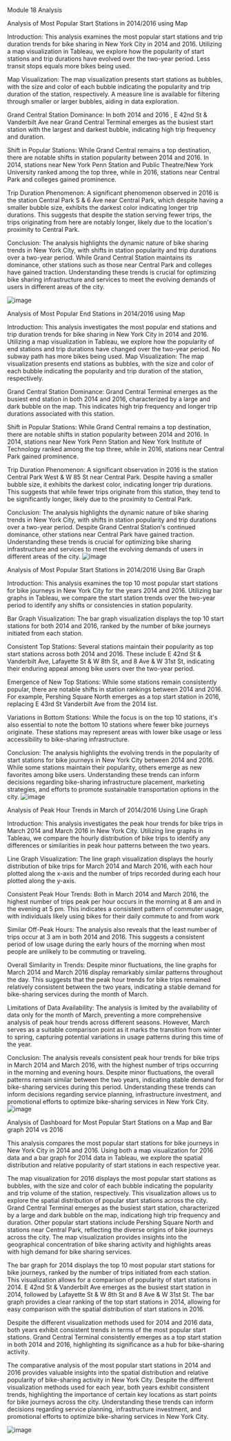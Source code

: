 Module 18 Analysis

Analysis of Most Popular Start Stations in 2014/2016 using Map

Introduction: This analysis examines the most popular start stations and trip duration trends for bike sharing in New York City in 2014 and 2016. Utilizing a map visualization in Tableau, we explore how the popularity of start stations and trip durations have evolved over the two-year period. Less transit stops equals more bikes being used.  

Map Visualization: The map visualization presents start stations as bubbles, with the size and color of each bubble indicating the popularity and trip duration of the station, respectively. A measure line is available for filtering through smaller or larger bubbles, aiding in data exploration.

Grand Central Station Dominance:  In both 2014 and 2016 , E 42nd St & Vanderbilt Ave near Grand Central Terminal emerges as the busiest start station with the largest and darkest bubble, indicating high trip frequency and duration.

Shift in Popular Stations: While Grand Central remains a top destination, there are notable shifts in station popularity between 2014 and 2016. In 2014, stations near New York Penn Station and Public Theatre/New York University ranked among the top three, while in 2016, stations near Central Park and colleges gained prominence.

Trip Duration Phenomenon: A significant phenomenon observed in 2016 is the station Central Park S & 6 Ave near Central Park, which despite having a smaller bubble size, exhibits the darkest color indicating longer trip durations. This suggests that despite the station serving fewer trips, the trips originating from here are notably longer, likely due to the location's proximity to Central Park.

Conclusion: The analysis highlights the dynamic nature of bike sharing trends in New York City, with shifts in station popularity and trip durations over a two-year period. While Grand Central Station maintains its dominance, other stations such as those near Central Park and colleges have gained traction. Understanding these trends is crucial for optimizing bike sharing infrastructure and services to meet the evolving demands of users in different areas of the city.

![image](https://github.com/NesAtar/Module18_CitiBike/assets/148135912/094369f1-7691-46e0-8bd9-c48e799695aa)

Analysis of Most Popular End Stations in 2014/2016 using Map

Introduction: This analysis investigates the most popular end stations and trip duration trends for bike sharing in New York City in 2014 and 2016. Utilizing a map visualization in Tableau, we explore how the popularity of end stations and trip durations have changed over the two-year period. No subway path has more bikes being used.
Map Visualization: The map visualization presents end stations as bubbles, with the size and color of each bubble indicating the popularity and trip duration of the station, respectively.

Grand Central Station Dominance: Grand Central Terminal emerges as the busiest end station in both 2014 and 2016, characterized by a large and dark bubble on the map. This indicates high trip frequency and longer trip durations associated with this station.

Shift in Popular Stations: While Grand Central remains a top destination, there are notable shifts in station popularity between 2014 and 2016. In 2014, stations near New York Penn Station and New York Institute of Technology ranked among the top three, while in 2016, stations near Central Park gained prominence.

Trip Duration Phenomenon: A significant observation in 2016 is the station Central Park West & W 85 St near Central Park. Despite having a smaller bubble size, it exhibits the darkest color, indicating longer trip durations. This suggests that while fewer trips originate from this station, they tend to be significantly longer, likely due to the proximity to Central Park.

Conclusion: The analysis highlights the dynamic nature of bike sharing trends in New York City, with shifts in station popularity and trip durations over a two-year period. Despite Grand Central Station's continued dominance, other stations near Central Park have gained traction. Understanding these trends is crucial for optimizing bike sharing infrastructure and services to meet the evolving demands of users in different areas of the city.
![image](https://github.com/NesAtar/Module18_CitiBike/assets/148135912/66e8ee78-7d86-4c22-a597-02cb0517d370)

Analysis of Most Popular Start Stations in 2014/2016 Using Bar Graph

Introduction:  This analysis examines the top 10 most popular start stations for bike journeys in New York City for the years 2014 and 2016. Utilizing bar graphs in Tableau, we compare the start station trends over the two-year period to identify any shifts or consistencies in station popularity.

Bar Graph Visualization:
The bar graph visualization displays the top 10 start stations for both 2014 and 2016, ranked by the number of bike journeys initiated from each station.

Consistent Top Stations: Several stations maintain their popularity as top start stations across both 2014 and 2016. These include E 42nd St & Vanderbilt Ave, Lafayette St & W 8th St, and 8 Ave & W 31st St, indicating their enduring appeal among bike users over the two-year period.

Emergence of New Top Stations: While some stations remain consistently popular, there are notable shifts in station rankings between 2014 and 2016. For example, Pershing Square North emerges as a top start station in 2016, replacing E 43rd St Vanderbilt Ave from the 2014 list.

Variations in Bottom Stations: While the focus is on the top 10 stations, it's also essential to note the bottom 10 stations where fewer bike journeys originate. These stations may represent areas with lower bike usage or less accessibility to bike-sharing infrastructure.

Conclusion: The analysis highlights the evolving trends in the popularity of start stations for bike journeys in New York City between 2014 and 2016. While some stations maintain their popularity, others emerge as new favorites among bike users. Understanding these trends can inform decisions regarding bike-sharing infrastructure placement, marketing strategies, and efforts to promote sustainable transportation options in the city.
![image](https://github.com/NesAtar/Module18_CitiBike/assets/148135912/9bddd7dc-376d-4743-9eda-a69a7bf00b4d)

Analysis of Peak Hour Trends in March of 2014/2016 Using Line Graph

Introduction: This analysis investigates the peak hour trends for bike trips in March 2014 and March 2016 in New York City. Utilizing line graphs in Tableau, we compare the hourly distribution of bike trips to identify any differences or similarities in peak hour patterns between the two years.

Line Graph Visualization: The line graph visualization displays the hourly distribution of bike trips for March 2014 and March 2016, with each hour plotted along the x-axis and the number of trips recorded during each hour plotted along the y-axis.

Consistent Peak Hour Trends: Both in March 2014 and March 2016, the highest number of trips peak per hour occurs in the morning at 8 am and in the evening at 5 pm. This indicates a consistent pattern of commuter usage, with individuals likely using bikes for their daily commute to and from work

Similar Off-Peak Hours: The analysis also reveals that the least number of trips occur at 3 am in both 2014 and 2016. This suggests a consistent period of low usage during the early hours of the morning when most people are unlikely to be commuting or traveling.

Overall Similarity in Trends: Despite minor fluctuations, the line graphs for March 2014 and March 2016 display remarkably similar patterns throughout the day. This suggests that the peak hour trends for bike trips remained relatively consistent between the two years, indicating a stable demand for bike-sharing services during the month of March.

Limitations of Data Availability: The analysis is limited by the availability of data only for the month of March, preventing a more comprehensive analysis of peak hour trends across different seasons. However, March serves as a suitable comparison point as it marks the transition from winter to spring, capturing potential variations in usage patterns during this time of the year.

Conclusion: The analysis reveals consistent peak hour trends for bike trips in March 2014 and March 2016, with the highest number of trips occurring in the morning and evening hours. Despite minor fluctuations, the overall patterns remain similar between the two years, indicating stable demand for bike-sharing services during this period. Understanding these trends can inform decisions regarding service planning, infrastructure investment, and promotional efforts to optimize bike-sharing services in New York City.
![image](https://github.com/NesAtar/Module18_CitiBike/assets/148135912/f0ca7345-4deb-44be-9dda-d735553129a8)

Analysis of Dashboard for Most Popular Start Stations on a Map and Bar graph 2014 vs 2016

This analysis compares the most popular start stations for bike journeys in New York City in 2014 and 2016. Using both a map visualization for 2016 data and a bar graph for 2014 data in Tableau, we explore the spatial distribution and relative popularity of start stations in each respective year.

The map visualization for 2016 displays the most popular start stations as bubbles, with the size and color of each bubble indicating the popularity and trip volume of the station, respectively. This visualization allows us to explore the spatial distribution of popular start stations across the city.
Grand Central Terminal emerges as the busiest start station, characterized by a large and dark bubble on the map, indicationg high trip frequency and duration.  Other popular start stations include Pershing Square North and stations near Central Park, reflecting the diverse origins of bike journeys across the city.  The map visualization provides insights into the geographical concentration of bike sharing activity and highlights areas with high demand for bike sharing services.

The bar graph for 2014 displays the top 10 most popular start stations for bike journeys, ranked by the number of trips initiated from each station.  This visualization allows for a comparison of popularity of start stations in 2014. E 42nd St & Vanderbilt Ave emerges as the busiest start station in 2014, followed by Lafayette St & W 8th St and 8 Ave & W 31st St.  The bar graph provides a clear ranking of the top start stations in 2014, allowing for easy comparison with the spatial distribution of start stations in 2016.

Despite the different visualization methods used for 2014 and 2016 data, both years exhibit consistent trends in terms of the most popular start stations.  Grand Central Terminal consistently emerges as a top start station in both 2014 and 2016, highlighting its significance as a hub for bike-sharing activity.  

The comparative analysis of the most popular start stations in 2014 and 2016 provides valuable insights into the spatial distribution and relative popularity of bike-sharing activity in New York City. Despite the different visualization methods used for each year, both years exhibit consistent trends, highlighting the importance of certain key locations as start points for bike journeys across the city. Understanding these trends can inform decisions regarding service planning, infrastructure investment, and promotional efforts to optimize bike-sharing services in New York City.

![image](https://github.com/NesAtar/Module18_CitiBike/assets/148135912/2e043fa4-61a0-4dca-b261-0fa17675c3bb)
